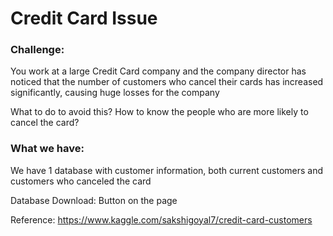 # Credit Card Issue

### Challenge:

You work at a large Credit Card company and the company director has noticed that the number of customers who cancel their cards has increased significantly, causing huge losses for the company

What to do to avoid this? How to know the people who are more likely to cancel the card?

### What we have:

We have 1 database with customer information, both current customers and customers who canceled the card

Database Download: Button on the page

Reference: https://www.kaggle.com/sakshigoyal7/credit-card-customers

